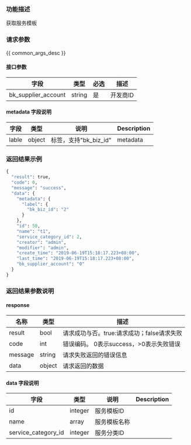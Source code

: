 ### 功能描述

获取服务模板

### 请求参数

{{ common_args_desc }}

#### 接口参数

| 字段                 |  类型      | 必选	   |  描述                 |
|----------------------|------------|--------|-----------------------|
| bk_supplier_account  | string     |是     | 开发商ID       |


#### metadata 字段说明

| 字段|类型|说明|Description|
|---|---|---|---|
|lable|object|标签，支持"bk_biz_id"|metadata|


### 返回结果示例

```python
{
  "result": true,
  "code": 0,
  "message": "success",
  "data": {
    "metadata": {
      "label": {
        "bk_biz_id": "2"
      }
    },
    "id": 50,
    "name": "t1",
    "service_category_id": 2,
    "creator": "admin",
    "modifier": "admin",
    "create_time": "2019-06-19T15:18:17.223+08:00",
    "last_time": "2019-06-19T15:18:17.223+08:00",
    "bk_supplier_account": "0"
  }
}
```

### 返回结果参数说明

#### response

| 名称  | 类型  | 描述 |
|---|---|---|
| result | bool | 请求成功与否。true:请求成功；false请求失败 |
| code | int | 错误编码。 0表示success，>0表示失败错误 |
| message | string | 请求失败返回的错误信息 |
| data | object | 请求返回的数据 |

#### data 字段说明

| 字段|类型|说明|Description|
|---|---|---|---|
|id|integer|服务模板ID||
|name|array|服务模板名称||
|service_category_id|integer|服务分类ID||

